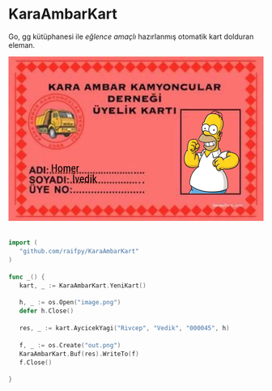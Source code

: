 # KaraAmbarKart
 Go, [gg](https://github.com/fogleman/gg) kütüphanesi ile *eğlence amaçlı* hazırlanmış otomatik kart dolduran eleman.
 
 <!--![kart](kart.png?thumbnail) -->
 ![homerkart class=thumbnail](example/_.png)
 
 ```go

import (
	"github.com/raifpy/KaraAmbarKart"
)

func _() {
	kart, _ := KaraAmbarKart.YeniKart()

	h, _ := os.Open("image.png")
	defer h.Close()

	res, _ := kart.AycicekYagi("Rivcep", "Vedik", "000045", h)

	f, _ := os.Create("out.png")
	KaraAmbarKart.Buf(res).WriteTo(f)
	f.Close()

}
 ```
